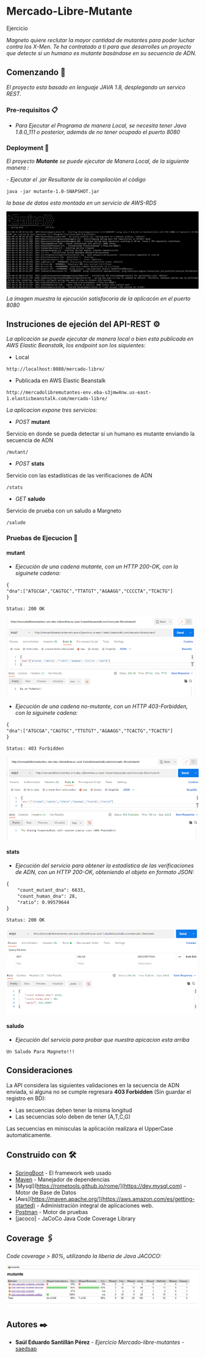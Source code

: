# Mercado-Libre-Mutante
Ejercicio

_Magneto quiere reclutar la mayor cantidad de mutantes para poder luchar
contra los X-Men.
Te ha contratado a ti para que desarrolles un proyecto que detecte si un
humano es mutante basándose en su secuencia de ADN._

## Comenzando 🚀

_El proyecto esta basado en lenguaje JAVA 1.8, desplegando un servico REST._

### Pre-requisitos 📋
- _Para Ejecutar el Programa de manera Local, se necesita tener Java 1.8.0_111 o posterior, además de no tener ocupado el puerto 8080_

### Deployment 🔧
_El proyecto **Mutante** se puede ejecutar de Manera Local, de la siguiente manera :_

_- Ejecutar el .jar Resultante de la compilación el código_

```
java -jar mutante-1.0-SNAPSHOT.jar
```
_la base de datos esta montada en un servicio de AWS-RDS_

![Image text](https://github.com/saedsap/mutante-mercado.libre/blob/master/mutanteSpring.PNG)

_La imagen muestra la ejecución satisfacoria de la aplicacón en el puerto 8080_

## Instruciones de ejeción del API-REST ⚙️

_La aplicación se puede ejecutar de manera local o bien esta publicada en AWS Elastic Beanstalk, los endpoint son los siquientes:_

- Local 
```
http://localhost:8080/mercado-libre/
```
- Publicada en AWS Elastic Beanstalk
```
http://mercadolibremutantes-env.eba-s3jmw4nw.us-east-1.elasticbeanstalk.com/mercado-libre/
```
_La aplicacion expone tres servicios:_

- _POST_ **mutant**

Servicio en donde se pueda detectar si un humano es mutante enviando la secuencia de ADN
```
/mutant/
```
- _POST_ **stats**


Servicio con las estadísticas de las verificaciones de ADN
```
/stats
```
- _GET_ **saludo**

Servicio de prueba con un saludo a Margneto
```
/saludo
```

### Pruebas de Ejecucion 🔩
#### **mutant**
- _Ejecución de una cadena mutante, con un HTTP 200-OK, con la siguinete cadena:_

```
{
"dna":["ATGCGA","CAGTGC","TTATGT","AGAAGG","CCCCTA","TCACTG"]
}
```
```
Status: 200 OK
```
![Image text](https://github.com/saedsap/mutante-mercado.libre/blob/master/200ok.PNG)

- _Ejecución de una cadena no-mutante, con un HTTP 403-Forbidden, con la siguinete cadena:_

```
{
"dna":["ATGCGA","CAGTGC","TTGTGT","AGAAGG","TCACTG","TCACTG"]
}
```
```
Status: 403 Forbidden
```
![Image text](https://github.com/saedsap/mutante-mercado.libre/blob/master/403.PNG)

#### **stats**
- _Ejecución del servicio para obtener la estadística de las verificaciones de ADN, con un HTTP 200-OK, obteniendo el objeto en formato JSON:_

```
{
    "count_mutant_dna": 6633,
    "count_human_dna": 28,
    "ratio": 0.99579644
}
```
```
Status: 200 OK
```
![Image text](https://github.com/saedsap/mutante-mercado.libre/blob/master/stats.PNG)

#### **saludo**
- _Ejecución del servicio para probar que nuestra apicacion esta arriba_

```
Un Saludo Para Magneto!!!
```
## Consideraciones
La API considera las siguientes validaciones en la secuencia de ADN enviada, si alguna no se cumple regresara **403 Forbidden** (Sin guardar el registro en BD):
- Las secuencias deben tener la misma longitud
- Las secuencias solo deben de tener (A,T,C,G)

Las secuencias en minisculas la aplicación realizara el UpperCase automaticamente.

## Construido con 🛠️

* [SpringBoot](https://spring.io/projects/spring-boot) - El framework web usado
* [Maven](https://maven.apache.org) - Manejador de dependencias
* [Mysql](https://rometools.github.io/rome/](https://dev.mysql.com) - Motor de Base de Datos
* [Aws](https://maven.apache.org/](https://aws.amazon.com/es/getting-started) - Administración integral de aplicaciones web.
* [Postman](https://www.postman.com/) - Motor de pruebas 
* [jacoco] - JaCoCo Java Code Coverage Library

## Coverage 🖇️

_Code coverage > 80%, utilizando la liberia de Java JACOCO:_

![Image text](https://github.com/saedsap/mutante-mercado.libre/blob/master/coverage.PNG)


## Autores ✒️

* **Saúl Eduardo Santillán Pérez** - *Ejercicio Mercado-libre-mutantes* - [saedsap](https://github.com/saedsap)



